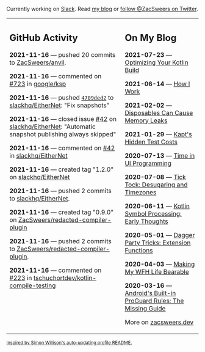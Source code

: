 Currently working on [Slack](https://slack.com/). Read [my blog](https://zacsweers.dev/) or [follow @ZacSweers on Twitter](https://twitter.com/ZacSweers).

<table><tr><td valign="top" width="60%">

## GitHub Activity
<!-- githubActivity starts -->
**2021-11-16** — pushed 20 commits to [ZacSweers/anvil](https://api.github.com/repos/ZacSweers/anvil).

**2021-11-16** — commented on [#723](https://github.com/google/ksp/issues/723#issuecomment-971155130) in [google/ksp](https://api.github.com/repos/google/ksp)

**2021-11-16** — pushed [`4709ded2`](https://github.com/slackhq/EitherNet/commit/4709ded2fdf231d8dbbaec642e4e82df2c7479b2) to [slackhq/EitherNet](https://api.github.com/repos/slackhq/EitherNet): "Fix snapshots"

**2021-11-16** — closed issue [#42](https://api.github.com/repos/slackhq/EitherNet/issues/42) on [slackhq/EitherNet](https://api.github.com/repos/slackhq/EitherNet): "Automatic snapshot publishing always skipped"

**2021-11-16** — commented on [#42](https://github.com/slackhq/EitherNet/issues/42#issuecomment-971122193) in [slackhq/EitherNet](https://api.github.com/repos/slackhq/EitherNet)

**2021-11-16** — created tag "1.2.0" on [slackhq/EitherNet](https://api.github.com/repos/slackhq/EitherNet)

**2021-11-16** — pushed 2 commits to [slackhq/EitherNet](https://api.github.com/repos/slackhq/EitherNet).

**2021-11-16** — created tag "0.9.0" on [ZacSweers/redacted-compiler-plugin](https://api.github.com/repos/ZacSweers/redacted-compiler-plugin)

**2021-11-16** — pushed 2 commits to [ZacSweers/redacted-compiler-plugin](https://api.github.com/repos/ZacSweers/redacted-compiler-plugin).

**2021-11-16** — commented on [#223](https://github.com/tschuchortdev/kotlin-compile-testing/pull/223#issuecomment-970745113) in [tschuchortdev/kotlin-compile-testing](https://api.github.com/repos/tschuchortdev/kotlin-compile-testing)
<!-- githubActivity ends -->
</td><td valign="top" width="40%">

## On My Blog
<!-- blog starts -->
**2021-07-23** — [Optimizing Your Kotlin Build](https://www.zacsweers.dev/optimizing-your-kotlin-build/)

**2021-06-14** — [How I Work](https://www.zacsweers.dev/how-i-work/)

**2021-02-02** — [Disposables Can Cause Memory Leaks](https://www.zacsweers.dev/disposables-can-cause-memory-leaks/)

**2021-01-29** — [Kapt's Hidden Test Costs](https://www.zacsweers.dev/kapts-hidden-test-costs/)

**2020-07-13** — [Time in UI Programming](https://www.zacsweers.dev/time-in-ui/)

**2020-07-08** — [Tick Tock: Desugaring and Timezones](https://www.zacsweers.dev/ticktock-desugaring-timezones/)

**2020-06-11** — [Kotlin Symbol Processing: Early Thoughts](https://www.zacsweers.dev/kotlin-symbol-processor-early-thoughts/)

**2020-05-01** — [Dagger Party Tricks: Extension Functions](https://www.zacsweers.dev/dagger-party-tricks-extension-functions/)

**2020-04-03** — [Making My WFH Life Bearable](https://www.zacsweers.dev/making-wfh-life-bearable/)

**2020-03-16** — [Android's Built-in ProGuard Rules: The Missing Guide](https://www.zacsweers.dev/android-proguard-rules/)
<!-- blog ends -->
More on [zacsweers.dev](https://zacsweers.dev/)
</td></tr></table>

<sub><a href="https://simonwillison.net/2020/Jul/10/self-updating-profile-readme/">Inspired by Simon Willison's auto-updating profile README.</a></sub>